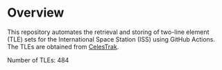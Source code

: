 # Overview

This repository automates the retrieval and storing of two-line element (TLE) sets for the International Space Station (ISS) using GitHub Actions. The TLEs are obtained from [CelesTrak](https://celestrak.org/).

Number of TLEs: 484
